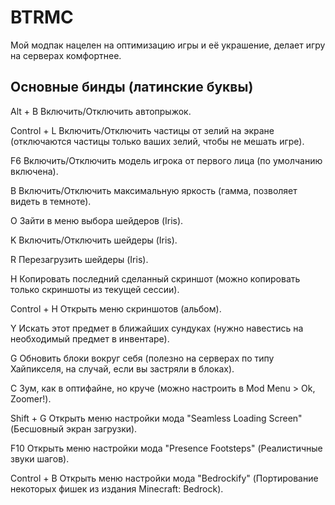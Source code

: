 # BTRMC
Мой модпак нацелен на оптимизацию игры и её украшение, делает игру на серверах комфортнее. 

## Основные бинды (латинские буквы)

Alt + B         Включить/Отключить автопрыжок.

Control + L     Включить/Отключить частицы от зелий на экране (отключаются частицы только ваших зелий, чтобы не мешать игре). 

F6              Включить/Отключить модель игрока от первого лица (по умолчанию включена). 

B               Включить/Отключить максимальную яркость (гамма, позволяет видеть в темноте). 

O               Зайти в меню выбора шейдеров (Iris). 

K               Включить/Отключить шейдеры (Iris). 

R               Перезагрузить шейдеры (Iris). 

H               Копировать последний сделанный скриншот (можно копировать только скриншоты из текущей сессии). 

Control + H     Открыть меню скриншотов (альбом). 

Y               Искать этот предмет в ближайших сундуках (нужно навестись на необходимый предмет в инвентаре). 

G               Обновить блоки вокруг себя (полезно на серверах по типу Хайпикселя, на случай, если вы застряли в блоках). 

C               Зум, как в оптифайне, но круче (можно настроить в Mod Menu > Ok, Zoomer!). 

Shift + G       Открыть меню настройки мода "Seamless Loading Screen" (Бесшовный экран загрузки). 

F10             Открыть меню настройки мода "Presence Footsteps" (Реалистичные звуки шагов). 

Control + B     Открыть меню настройки мода "Bedrockify" (Портирование некоторых фишек из издания Minecraft: Bedrock). 
